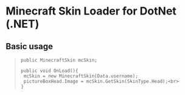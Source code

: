 # Minecraft Skin Loader for DotNet (.NET)

## Basic usage

> ```
> public MinecraftSkin mcSkin;
>
> public void OnLoad(){
>  mcSkin = new MinecraftSkin(Data.username);
>  pictureBoxHead.Image = mcSkin.GetSkin(SkinType.Head);<br>
> }
> ```
